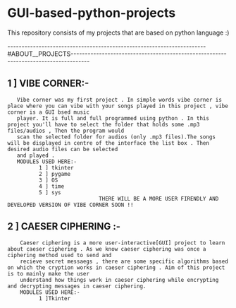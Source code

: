 # GUI-based-python-projects
This repository consists of my projects that are based on python language :)

----------------------------------------------------------------------#ABOUT__PROJECTS------------------------------------------------------------------------------------

1 ] VIBE CORNER:-
---
       Vibe corner was my first project . In simple words vibe corner is place where you can vibe with your songs played in this project , vibe corner is a GUI bsed music
       player. It is full and full programmed using python . In this project you'll have to select the folder that holds some .mp3 files/audios , Then the program would 
       scan the selected folder for audios (only .mp3 files).The songs will be displayed in centre of the interface the list box . Then desired audio files can be selected 
       and played .
       MODULES USED HERE:-
              1 ] tkinter
              2 ] pygame
              3 ] OS
              4 ] time 
              5 ] sys
                                 THERE WILL BE A MORE USER FIRENDLY AND  DEVELOPED VERSION OF VIBE CORNER SOON !!
                                 
2 ] CAESER CIPHERING :- 
---
        Caeser ciphering is a more user-interactive[GUI] project to learn about caeser ciphering . As we know caeser ciphering was once a ciphering method used to send and 
        recieve secret messaegs , there are some specific algorithms based on which the cryption works in caeser ciphering . Aim of this project is to mainly make the user
        understand how things work in caeser ciphering while encrypting and decrypting messages in caeser ciphering.
        MODULES USED HERE:-
              1 ]Tkinter 
